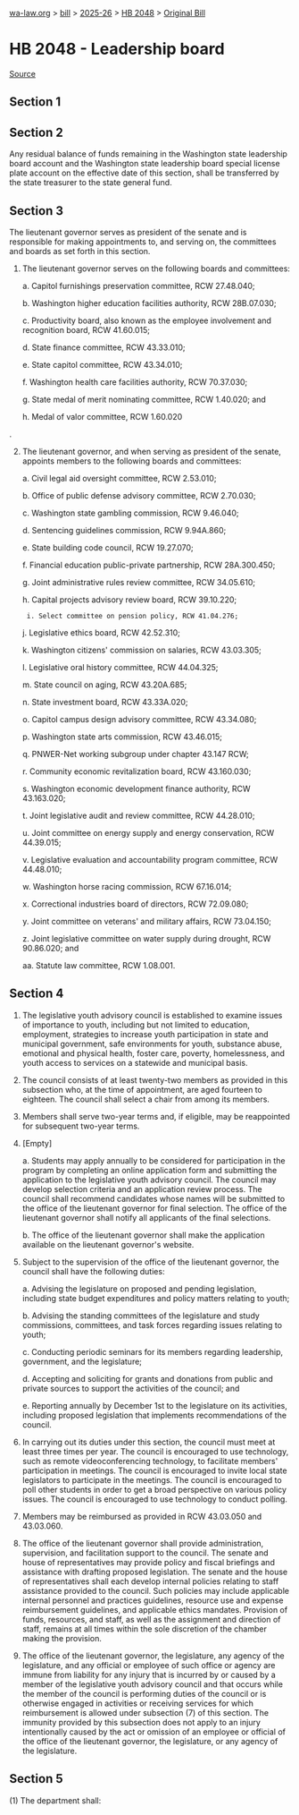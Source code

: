 [wa-law.org](/) > [bill](/bill/) > [2025-26](/bill/2025-26/) > [HB 2048](/bill/2025-26/hb/2048/) > [Original Bill](/bill/2025-26/hb/2048/1/)

# HB 2048 - Leadership board

[Source](http://lawfilesext.leg.wa.gov/biennium/2025-26/Pdf/Bills/House%20Bills/2048.pdf)

## Section 1
## Section 2
Any residual balance of funds remaining in the Washington state leadership board account and the Washington state leadership board special license plate account on the effective date of this section, shall be transferred by the state treasurer to the state general fund.

## Section 3
The lieutenant governor serves as president of the senate and is responsible for making appointments to, and serving on, the committees and boards as set forth in this section.

1. The lieutenant governor serves on the following boards and committees:

    a. Capitol furnishings preservation committee, RCW 27.48.040;

    b. Washington higher education facilities authority, RCW 28B.07.030;

    c. Productivity board, also known as the employee involvement and recognition board, RCW 41.60.015;

    d. State finance committee, RCW 43.33.010;

    e. State capitol committee, RCW 43.34.010;

    f. Washington health care facilities authority, RCW 70.37.030;

    g. State medal of merit nominating committee, RCW 1.40.020; and

    h. Medal of valor committee, RCW 1.60.020

.

2. The lieutenant governor, and when serving as president of the senate, appoints members to the following boards and committees:

    a. Civil legal aid oversight committee, RCW 2.53.010;

    b. Office of public defense advisory committee, RCW 2.70.030;

    c. Washington state gambling commission, RCW 9.46.040;

    d. Sentencing guidelines commission, RCW 9.94A.860;

    e. State building code council, RCW 19.27.070;

    f. Financial education public-private partnership, RCW 28A.300.450;

    g. Joint administrative rules review committee, RCW 34.05.610;

    h. Capital projects advisory review board, RCW 39.10.220;

        i. Select committee on pension policy, RCW 41.04.276;

    j. Legislative ethics board, RCW 42.52.310;

    k. Washington citizens' commission on salaries, RCW 43.03.305;

    l. Legislative oral history committee, RCW 44.04.325;

    m. State council on aging, RCW 43.20A.685;

    n. State investment board, RCW 43.33A.020;

    o. Capitol campus design advisory committee, RCW 43.34.080;

    p. Washington state arts commission, RCW 43.46.015;

    q. PNWER-Net working subgroup under chapter 43.147 RCW;

    r. Community economic revitalization board, RCW 43.160.030;

    s. Washington economic development finance authority, RCW 43.163.020;

    t. Joint legislative audit and review committee, RCW 44.28.010;

    u. Joint committee on energy supply and energy conservation, RCW 44.39.015;

    v. Legislative evaluation and accountability program committee, RCW 44.48.010;

    w. Washington horse racing commission, RCW 67.16.014;

    x. Correctional industries board of directors, RCW 72.09.080;

    y. Joint committee on veterans' and military affairs, RCW 73.04.150;

    z. Joint legislative committee on water supply during drought, RCW 90.86.020; and

    aa. Statute law committee, RCW 1.08.001.

## Section 4
1. The legislative youth advisory council is established to examine issues of importance to youth, including but not limited to education, employment, strategies to increase youth participation in state and municipal government, safe environments for youth, substance abuse, emotional and physical health, foster care, poverty, homelessness, and youth access to services on a statewide and municipal basis.

2. The council consists of at least twenty-two members as provided in this subsection who, at the time of appointment, are aged fourteen to eighteen. The council shall select a chair from among its members.

3. Members shall serve two-year terms and, if eligible, may be reappointed for subsequent two-year terms.

4. [Empty]

    a. Students may apply annually to be considered for participation in the program by completing an online application form and submitting the application to the legislative youth advisory council. The council may develop selection criteria and an application review process. The council shall recommend candidates whose names will be submitted to the office of the lieutenant governor for final selection. The office of the lieutenant governor shall notify all applicants of the final selections.

    b. The office of the lieutenant governor shall make the application available on the lieutenant governor's website.

5. Subject to the supervision of the office of the lieutenant governor, the council shall have the following duties:

    a. Advising the legislature on proposed and pending legislation, including state budget expenditures and policy matters relating to youth;

    b. Advising the standing committees of the legislature and study commissions, committees, and task forces regarding issues relating to youth;

    c. Conducting periodic seminars for its members regarding leadership, government, and the legislature;

    d. Accepting and soliciting for grants and donations from public and private sources to support the activities of the council; and

    e. Reporting annually by December 1st to the legislature on its activities, including proposed legislation that implements recommendations of the council.

6. In carrying out its duties under this section, the council must meet at least three times per year. The council is encouraged to use technology, such as remote videoconferencing technology, to facilitate members' participation in meetings. The council is encouraged to invite local state legislators to participate in the meetings. The council is encouraged to poll other students in order to get a broad perspective on various policy issues. The council is encouraged to use technology to conduct polling.

7. Members may be reimbursed as provided in RCW 43.03.050 and 43.03.060.

8. The office of the lieutenant governor shall provide administration, supervision, and facilitation support to the council.  The senate and house of representatives may provide policy and fiscal briefings and assistance with drafting proposed legislation. The senate and the house of representatives shall each develop internal policies relating to staff assistance provided to the council. Such policies may include applicable internal personnel and practices guidelines, resource use and expense reimbursement guidelines, and applicable ethics mandates. Provision of funds, resources, and staff, as well as the assignment and direction of staff, remains at all times within the sole discretion of the chamber making the provision.

9. The office of the lieutenant governor, the legislature, any agency of the legislature, and any official or employee of such office or agency are immune from liability for any injury that is incurred by or caused by a member of the legislative youth advisory council and that occurs while the member of the council is performing duties of the council or is otherwise engaged in activities or receiving services for which reimbursement is allowed under subsection (7) of this section. The immunity provided by this subsection does not apply to an injury intentionally caused by the act or omission of an employee or official of the office of the lieutenant governor, the legislature, or any agency of the legislature.

## Section 5
(1) The department shall:
